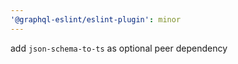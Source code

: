 ```yaml
---
'@graphql-eslint/eslint-plugin': minor
---
```


add `json-schema-to-ts` as optional peer dependency
